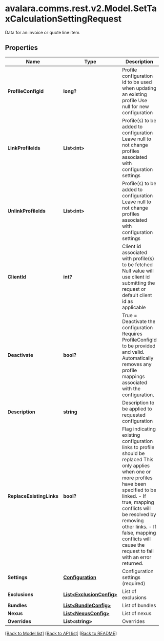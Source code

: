 # avalara.comms.rest.v2.Model.SetTaxCalculationSettingRequest
Data for an invoice or quote line item.
## Properties

Name | Type | Description | Notes
------------ | ------------- | ------------- | -------------
**ProfileConfigId** | **long?** | Profile configuration id to be used when updating an existing profile  Use null for new configuration | [optional] 
**LinkProfileIds** | **List&lt;int&gt;** | Profile(s) to be added to configuration  Leave null to not change profiles associated with configuration settings | [optional] 
**UnlinkProfileIds** | **List&lt;int&gt;** | Profile(s) to be added to configuration  Leave null to not change profiles associated with configuration settings | [optional] 
**ClientId** | **int?** | Client id associated with profile(s) to be fetched  Null value will use client id submitting the request or default client id as applicable | [optional] 
**Deactivate** | **bool?** | True &#x3D; Deactivate the configuration  Requires ProfileConfigId to be provided and valid.  Automatically removes any profile mappings associated with the configuration. | [optional] 
**Description** | **string** | Description to be applied to requested configuration | [optional] 
**ReplaceExistingLinks** | **bool?** | Flag indicating existing configuration links to profile should be replaced  This only applies when one or more profiles have been specified to be linked.   - If true, mapping conflicts will be resolved by removing other links.   - If false, mapping conflicts will cause the request to fail with an error returned. | [optional] 
**Settings** | [**Configuration**](Configuration.md) | Configuration settings (required) | [optional] 
**Exclusions** | [**List&lt;ExclusionConfig&gt;**](ExclusionConfig.md) | List of exclusions | [optional] 
**Bundles** | [**List&lt;BundleConfig&gt;**](BundleConfig.md) | List of bundles | [optional] 
**Nexus** | [**List&lt;NexusConfig&gt;**](NexusConfig.md) | List of nexus | [optional] 
**Overrides** | **List&lt;string&gt;** | Overrides | [optional] 

[[Back to Model list]](../README.md#documentation-for-models) [[Back to API list]](../README.md#documentation-for-api-endpoints) [[Back to README]](../README.md)

